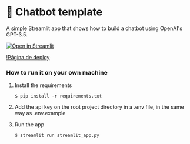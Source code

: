 # 💬 Chatbot template

A simple Streamlit app that shows how to build a chatbot using OpenAI's GPT-3.5.

[![Open in Streamlit](https://static.streamlit.io/badges/streamlit_badge_black_white.svg)](https://chatbot-template.streamlit.app/)

[!Página de deploy](englishbot.streamlit.app)
### How to run it on your own machine

1. Install the requirements

   ```
   $ pip install -r requirements.txt
   ```

2. Add the api key on the root project directory in a .env file, in the same way as .env.example

3. Run the app

   ```
   $ streamlit run streamlit_app.py
   ```
